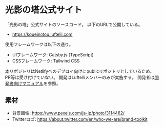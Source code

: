 # 光影の塔公式サイト

「光影の塔」公式サイトのソースコード。
以下のURLで公開している。

- <https://koueinotou.luftelli.com>

使用フレームワークは以下の通り。

- UIフレームワーク: Gatsby.js (TypeScript)
- CSSフレームワーク: Tailwind CSS

本リポジトリはNetlifyへのデプロイ向けにpublicリポジトリとしているため、PR等は受け付けていない。
開発はLuftelliメンバーのみが実施する。
開発者は[開発者向けマニュアル](documents/developer_manual.md)を参照。

## 素材

- 背景画像: <https://www.pexels.com/ja-jp/photo/3114462/>
- Twitterロゴ: <https://about.twitter.com/en/who-we-are/brand-toolkit>
